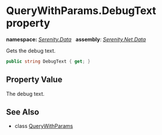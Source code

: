 # QueryWithParams.DebugText property
**namespace:** *[Serenity.Data](../../README.md#serenity.data-namespace)*   **assembly**: *[Serenity.Net.Data](../../README.md)*

Gets the debug text.

```csharp
public string DebugText { get; }
```

## Property Value

The debug text.

## See Also

* class [QueryWithParams](../QueryWithParams.md)